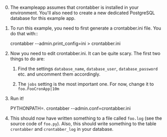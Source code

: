 0. The exampleapp assumes that crontabber is installed in your
   environment.
   You'll also need to create a new dedicated PostgreSQL database
   for this example app.

1. To run this example, you need to first generate a crontabber.ini
   file. You do that with::

   crontabber --admin.print_config=ini > crontabber.ini

2. Now you need to edit crontabber.ini. It can be quite scary.
   The first two things to do are:

   1. Find the settings `database_name`, `database_user`,
   `database_password` etc. and uncomment them accordingly.

   2. The `jobs` setting is the most important one. For now, change it
   to `foo.FooCronApp|10m`

3. Run it!

    PYTHONPATH=. crontabber --admin.conf=crontabber.ini

4. This should now have written something to a file called `foo.log` (see
    the source code of `foo.py`).
   Also, this should write something to the table `crontabber` and
   `crontabber_log` in your database.
